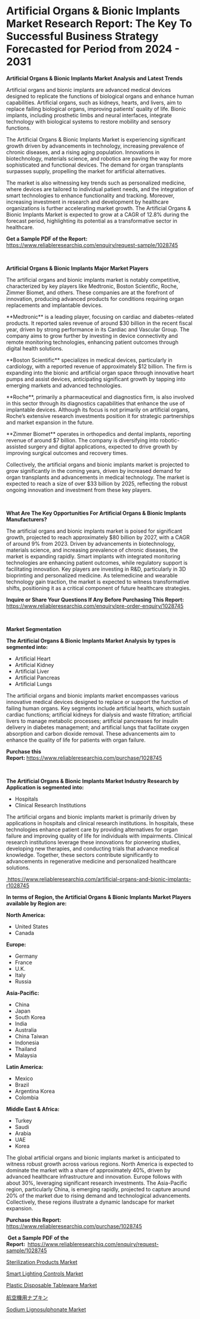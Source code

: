 <p><h1>Artificial Organs & Bionic Implants Market Research Report: The Key To Successful Business Strategy Forecasted for Period from 2024 - 2031</h1></p><p><strong>Artificial Organs & Bionic Implants Market Analysis and Latest Trends</strong></p>
<p><p>Artificial organs and bionic implants are advanced medical devices designed to replicate the functions of biological organs and enhance human capabilities. Artificial organs, such as kidneys, hearts, and livers, aim to replace failing biological organs, improving patients’ quality of life. Bionic implants, including prosthetic limbs and neural interfaces, integrate technology with biological systems to restore mobility and sensory functions.</p><p>The Artificial Organs & Bionic Implants Market is experiencing significant growth driven by advancements in technology, increasing prevalence of chronic diseases, and a rising aging population. Innovations in biotechnology, materials science, and robotics are paving the way for more sophisticated and functional devices. The demand for organ transplants surpasses supply, propelling the market for artificial alternatives.</p><p>The market is also witnessing key trends such as personalized medicine, where devices are tailored to individual patient needs, and the integration of smart technologies to enhance functionality and tracking. Moreover, increasing investment in research and development by healthcare organizations is further accelerating market growth. The Artificial Organs & Bionic Implants Market is expected to grow at a CAGR of 12.8% during the forecast period, highlighting its potential as a transformative sector in healthcare.</p></p>
<p><strong>Get a Sample PDF of the Report:&nbsp;</strong> <a href="https://www.reliableresearchiq.com/enquiry/request-sample/1028745">https://www.reliableresearchiq.com/enquiry/request-sample/1028745</a></p>
<p>&nbsp;</p>
<p><strong>Artificial Organs & Bionic Implants Major Market Players</strong></p>
<p><p>The artificial organs and bionic implants market is notably competitive, characterized by key players like Medtronic, Boston Scientific, Roche, Zimmer Biomet, and others. These companies are at the forefront of innovation, producing advanced products for conditions requiring organ replacements and implantable devices.</p><p>**Medtronic** is a leading player, focusing on cardiac and diabetes-related products. It reported sales revenue of around $30 billion in the recent fiscal year, driven by strong performance in its Cardiac and Vascular Group. The company aims to grow further by investing in device connectivity and remote monitoring technologies, enhancing patient outcomes through digital health solutions.</p><p>**Boston Scientific** specializes in medical devices, particularly in cardiology, with a reported revenue of approximately $12 billion. The firm is expanding into the bionic and artificial organ space through innovative heart pumps and assist devices, anticipating significant growth by tapping into emerging markets and advanced technologies.</p><p>**Roche**, primarily a pharmaceutical and diagnostics firm, is also involved in this sector through its diagnostics capabilities that enhance the use of implantable devices. Although its focus is not primarily on artificial organs, Roche’s extensive research investments position it for strategic partnerships and market expansion in the future.</p><p>**Zimmer Biomet** operates in orthopedics and dental implants, reporting revenue of around $7 billion. The company is diversifying into robotic-assisted surgery and digital applications, expected to drive growth by improving surgical outcomes and recovery times.</p><p>Collectively, the artificial organs and bionic implants market is projected to grow significantly in the coming years, driven by increased demand for organ transplants and advancements in medical technology. The market is expected to reach a size of over $33 billion by 2025, reflecting the robust ongoing innovation and investment from these key players.</p></p>
<p>&nbsp;</p>
<p><strong>What Are The Key Opportunities For Artificial Organs & Bionic Implants Manufacturers?</strong></p>
<p><p>The artificial organs and bionic implants market is poised for significant growth, projected to reach approximately $80 billion by 2027, with a CAGR of around 9% from 2023. Driven by advancements in biotechnology, materials science, and increasing prevalence of chronic diseases, the market is expanding rapidly. Smart implants with integrated monitoring technologies are enhancing patient outcomes, while regulatory support is facilitating innovation. Key players are investing in R&D, particularly in 3D bioprinting and personalized medicine. As telemedicine and wearable technology gain traction, the market is expected to witness transformative shifts, positioning it as a critical component of future healthcare strategies.</p></p>
<p><strong>Inquire or Share Your Questions If Any Before Purchasing This Report:</strong> <a href="https://www.reliableresearchiq.com/enquiry/pre-order-enquiry/1028745">https://www.reliableresearchiq.com/enquiry/pre-order-enquiry/1028745</a></p>
<p>&nbsp;</p>
<p><strong>Market Segmentation</strong></p>
<p><strong>The Artificial Organs & Bionic Implants Market Analysis by types is segmented into:</strong></p>
<p><ul><li>Artificial Heart</li><li>Artificial Kidney</li><li>Artificial Liver</li><li>Artificial Pancreas</li><li>Artificial Lungs</li></ul></p>
<p><p>The artificial organs and bionic implants market encompasses various innovative medical devices designed to replace or support the function of failing human organs. Key segments include artificial hearts, which sustain cardiac functions; artificial kidneys for dialysis and waste filtration; artificial livers to manage metabolic processes; artificial pancreases for insulin delivery in diabetes management; and artificial lungs that facilitate oxygen absorption and carbon dioxide removal. These advancements aim to enhance the quality of life for patients with organ failure.</p></p>
<p><strong>Purchase this Report:&nbsp;</strong><a href="https://www.reliableresearchiq.com/purchase/1028745">https://www.reliableresearchiq.com/purchase/1028745</a></p>
<p>&nbsp;</p>
<p><strong>The Artificial Organs & Bionic Implants Market Industry Research by Application is segmented into:</strong></p>
<p><ul><li>Hospitals</li><li>Clinical Research Institutions</li></ul></p>
<p><p>The artificial organs and bionic implants market is primarily driven by applications in hospitals and clinical research institutions. In hospitals, these technologies enhance patient care by providing alternatives for organ failure and improving quality of life for individuals with impairments. Clinical research institutions leverage these innovations for pioneering studies, developing new therapies, and conducting trials that advance medical knowledge. Together, these sectors contribute significantly to advancements in regenerative medicine and personalized healthcare solutions.</p></p>
<p><a href="https://www.reliableresearchiq.com/artificial-organs-and-bionic-implants-r1028745">&nbsp;https://www.reliableresearchiq.com/artificial-organs-and-bionic-implants-r1028745</a></p>
<p><strong>In terms of Region, the Artificial Organs & Bionic Implants Market Players available by Region are:</strong></p>
<p>
    <p> <strong> North America: </strong>
        <ul>
            <li>United States</li>
            <li>Canada</li>
        </ul>
        </p> 
    <p> <strong> Europe: </strong>
        <ul>
            <li>Germany</li>
            <li>France</li>
            <li>U.K.</li>
            <li>Italy</li>
            <li>Russia</li>
        </ul>
        </p> 
    <p> <strong> Asia-Pacific: </strong>
        <ul>
            <li>China</li>
            <li>Japan</li>
            <li>South Korea</li>
            <li>India</li>
            <li>Australia</li>
            <li>China Taiwan</li>
            <li>Indonesia</li>
            <li>Thailand</li>
            <li>Malaysia</li>
        </ul>
        </p> 
    <p> <strong> Latin America: </strong>
        <ul>
            <li>Mexico</li>
            <li>Brazil</li>
            <li>Argentina Korea</li>
            <li>Colombia</li>
        </ul>
        </p> 
    <p> <strong> Middle East & Africa: </strong>
        <ul>
            <li>Turkey</li>
            <li>Saudi</li>
            <li>Arabia</li>
            <li>UAE</li>
            <li>Korea</li>
        </ul>
    </p>
    </p>
<p><p>The global artificial organs and bionic implants market is anticipated to witness robust growth across various regions. North America is expected to dominate the market with a share of approximately 40%, driven by advanced healthcare infrastructure and innovation. Europe follows with about 30%, leveraging significant research investments. The Asia-Pacific region, particularly China, is emerging rapidly, projected to capture around 20% of the market due to rising demand and technological advancements. Collectively, these regions illustrate a dynamic landscape for market expansion.</p></p>
<p><strong>Purchase this Report: </strong><a href="https://www.reliableresearchiq.com/purchase/1028745">https://www.reliableresearchiq.com/purchase/1028745</a></p>
<p>&nbsp;<strong>Get a Sample PDF of the Report:&nbsp;&nbsp;</strong><a href="https://www.reliableresearchiq.com/enquiry/request-sample/1028745">https://www.reliableresearchiq.com/enquiry/request-sample/1028745</a></p>
<p><strong></strong></p>
<p><p><a href="https://www.linkedin.com/pulse/how-regional-global-trends-shaping-sterilization-products-dwyje?trackingId=VUMh6%2F%2FzRlybclugBN6T9g%3D%3D">Sterilization Products Market</a></p><p><a href="https://medium.com/@raeloodard576457/this-report-aims-to-provide-a-comprehensive-presentation-of-the-global-market-for-smart-lighting-fdf8e5f12c3b">Smart Lighting Controls Market</a></p><p><a href="https://www.linkedin.com/pulse/plastic-disposable-tableware-market-research-report-exploring-sp99e?trackingId=RRZMpQA0SmCpyq1N8QclIw%3D%3D">Plastic Disposable Tableware Market</a></p><p><a href="https://medium.com/@shepardelmer/aircraft-napkins-market-%E3%81%AE%E3%82%B0%E3%83%AD%E3%83%BC%E3%83%90%E3%83%AB%E5%B8%82%E5%A0%B4%E6%A6%82%E8%A6%81%E3%81%AF-%E4%B8%96%E7%95%8C%E3%81%8A%E3%82%88%E3%81%B3%E4%B8%BB%E8%A6%81%E5%B8%82%E5%A0%B4%E3%81%AB%E3%81%8A%E3%81%91%E3%82%8B%E6%A5%AD%E7%95%8C%E3%81%AB%E5%BD%B1%E9%9F%BF%E3%82%92%E4%B8%8E%E3%81%88%E3%82%8B%E4%B8%BB%E8%A6%81%E3%81%AA%E3%83%88%E3%83%AC%E3%83%B3%E3%83%89%E3%81%AB%E3%81%A4%E3%81%84%E3%81%A6-%E7%8B%AC%E8%87%AA%E3%81%AE%E8%A6%96%E7%82%B9%E3%82%92%E6%8F%90%E4%BE%9B%E3%81%97%E3%81%BE%E3%81%99-2aa3bfb21fd6">航空機用ナプキン</a></p><p><a href="https://issuu.com/reportprime-2/docs/sodium-lignosulphonate-market-size-_35f228f3699f44">Sodium Lignosulphonate Market</a></p></p>